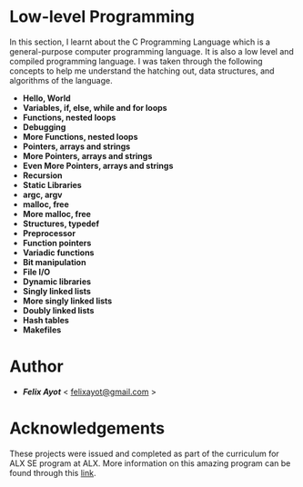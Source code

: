 # Low-level Programming

In this section, I learnt about the C Programming Language which is a general-purpose computer programming language. It is also a low level and compiled
programming language. I was taken through the following concepts to help me understand the hatching out, data structures, and algorithms of the language.

- **Hello, World**
- **Variables, if, else, while and for loops**
- **Functions, nested loops**
- **Debugging**
- **More Functions, nested loops**
- **Pointers, arrays and strings**
- **More Pointers, arrays and strings**
- **Even More Pointers, arrays and strings**
- **Recursion**
- **Static Libraries**
- **argc, argv**
- **malloc, free**
- **More malloc, free**
- **Structures, typedef**
- **Preprocessor**
- **Function pointers**
- **Variadic functions**
- **Bit manipulation**
- **File I/O**
- **Dynamic libraries**
- **Singly linked lists**
- **More singly linked lists**
- **Doubly linked lists**
- **Hash tables**
- **Makefiles**

# Author

- ***Felix Ayot*** < felixayot@gmail.com >

# Acknowledgements

These projects were issued and completed as part of the curriculum for ALX SE program at ALX. More information on this amazing program can be found through this [link](https://www.alxafrica.com/).
